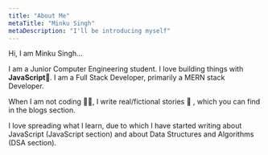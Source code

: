 ```yaml
---
title: "About Me"
metaTitle: "Minku Singh"
metaDescription: "I'll be introducing myself"
---
```


Hi, I am Minku Singh...

I am a Junior Computer Engineering student. I love building things with <b>JavaScript</b>🔨. I am a Full Stack Developer, primarily a MERN stack Developer.

When I am not coding 👩‍💻, I write real/fictional stories 🎴 , which you can find in the blogs section.

I love spreading what I learn, due to which I have started writing about JavaScript (JavaScript section) and about Data Structures and Algorithms (DSA section).

